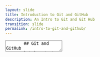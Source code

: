 ```yaml
---
layout: slide
title: Introduction to Git and GitHub
description: An Intro to Git and Git Hub
transition: slide
permalink: /intro-to-git-and-github/
---
```

<section data-markdown>
    <textarea data-template>
       ## Git and GitHub
##### Global Code | 2024
![Git and Github](../assets/img/git-910x380.png)

Note:
This is a great piece to do early on because it means you don't have to handwave git into the early teaching sessions, and you can introduce some professional guidance ("use github!") very early in the programme.

There's a mixture of discussion, technical explanation (which can maybe be a bit dry?), and walkthrough which you must do with the class - creating a github account, create a "hello world" project, clone the repo, write some code locally, commit it locally, then push to the github remote. Then browse to github and - hey presto! - your code is right there.

Make sure everyone in the class is keeping up with all the steps. If possible, write them down and keep them at the front of the class as a cheat-sheet for the rest of the programme. Impress upon the class how important it is to use github for *each* project they work on, even small stuff. They need to commit very regularly.

Doubly impress that git is a workshop, not a trophy case. It is there for work in-progress, including things that you don't fully understand or may not be able to fix. Show them your own github repo - you're a pro, after all - show them microsoft's, maybe ask them to go find the code for a project they know.

Show how you can use a github project's wiki, issues pages etc. Consider using the metaphor of video game savepoints.

That's where we leave this topic - branching and merge conflicts will maybe come up later in the programme and you can have an ad-hoc discussion about merges, fast-forwards etc.


---
## How do we share code?
![think](../assets/img/thinking-512.png)

Note:
Let's try and lead a progressive discussion about the problem that a distributed VCS solves:
* What if I make a change and it breaks my code?
  * Ctrl-z
* What if I want to go wayyy back to how things were yesterday?
  * erm...
* How can I share a codebase between two people?
  * a network drive allows sharing, but no resource locking
* So maybe the filesystem isn't the right place for code
  * but it's intuitive, and a good way to lay out code.

---
## We use "git"
* Distributed Version Control
* Built for the linux kernel project
* ...by the linux kernel owner!
   * 19.5 MILLION lines of code
   * ~14000 contributors

---
## We use "git"
* it's local
  * works with no internet connection!
* *everyone* uses it
  * microsoft, google, US government

---
## Let's install it!
![install](../assets/img/git-910x380.png)

  $ sudo apt install git
Note:
see who remembers what apt is - the debian package manager

---
## We also use GitHub!
* Allows us to keep our code remotely
* https://www.github.com
  * create an account
 ---
## Using Git 
run `git` to show some of the commands. 
Configure your git terminal with your github credentials
```sh
  $ git config --global user.name "John Doe"
  $ git config --global user.email johndoe@example.com
  $ git config --list 
```
---
## Git basics
* Working directory
* Staging area
* .git directory
* What are commits

note:
Draw from https://git-scm.com/book/en/v2/Getting-Started-Git-Basics when you're drawing this out on the board
identify the 'clone', 'add', and 'commit' operations

---
## Let's do it!
![Hack](../assets/img/hack-600.png)
note:
write a simple 'hello world' in Python, have the class work along with you
print "Hello, World!"
git init; git add .; git commit -m "init"
then build it into a function by adding the main sentinel:
def main():
    print "Hello, World!"

if __name__ == "__main__":
    main()
git add .; git commit -m "refactor executed code into a function"


---
## Single-user workflow
* Create a new project directory and intialize git
```sh
  $ git init
```
* write a simple 'hello world' in Python
* Now lets add our new change to git 

```sh
  $ git add .
  $ git commit -m "added hello world function"
```

Note:
Great, I've got a local repo. Now I can get change history, remember what I was doing & when, even move back to an earlier version (ask the class to find out how!)
But... what if my computer breaks?

---
## History
* `git log -p`
* `git log --since=2.weeks`

---
## git remotes
* We've been dealing with changes on a *local repo*
* A *remote repo* allows us to:
  * easily share code
  * collaborate on larger projects
  * work on different machines
  * recover from disk failures

Note:
Here it's a good time to draw out what a git remote is and how we can use them to collaborate
their local <--> their github remote <--> my github clone <--> my local
            push                 pull request             pull

---
## git remotes
* A remote repository has
  * A shortname (e.g. "origin")
  * A URL to the location of the repository

---
## Using GitHub
 * create a new repository
    * "HelloWorld"
```sh
  git remote add origin https://github.com/<username>/HelloWorld
  git branch -M main
  git push -u origin main
```
---

## Using github
![go!](../assets/img/github-256.png)

Note: explore fun repos:
https://github.com/chrislgarry/Apollo-11/tree/master/Comanche055
https://github.com/google

---
## Contrbute with github
If we want to make a change to _someone else's_ project
* take a copy of the whole project
* make changes to my version
* then *ask* them if they want the change

---
## Collaborate with github
If we're working in a team
* Have a `dev` repo
* Everyone works in their own repo
* Changes go into production from `dev`

+++
## Forking, issues and pull reqauest with github 

<!-- ## Forking with github
Try it!
* Fork `glblcd/ClassBook2018`
* Each site will have a sub-directory
* Add your github userid to a new line in `<org>/classlist`
* Upload your photo to `<org>/<username>.jpg` (keep resolution / size low)
* Fork iotinafrica/2018
* Add your github userid to `classlist`
* Create a "pull request" for me to merge your change -->

<!-- ---
## We also use Github!
* It's a remote!
```sh
$ git remote add origin https://github.com/iotinafrica/material.git
[git add, commit...]
$ git remote -v
```
Note:
Works even without collaboration. Or you can grant someone perms to push to your repo. Or use the pull-request model -->

<!-- * add a docstring to our `main()` method
* push to origin -->
      </textarea>
</section>
